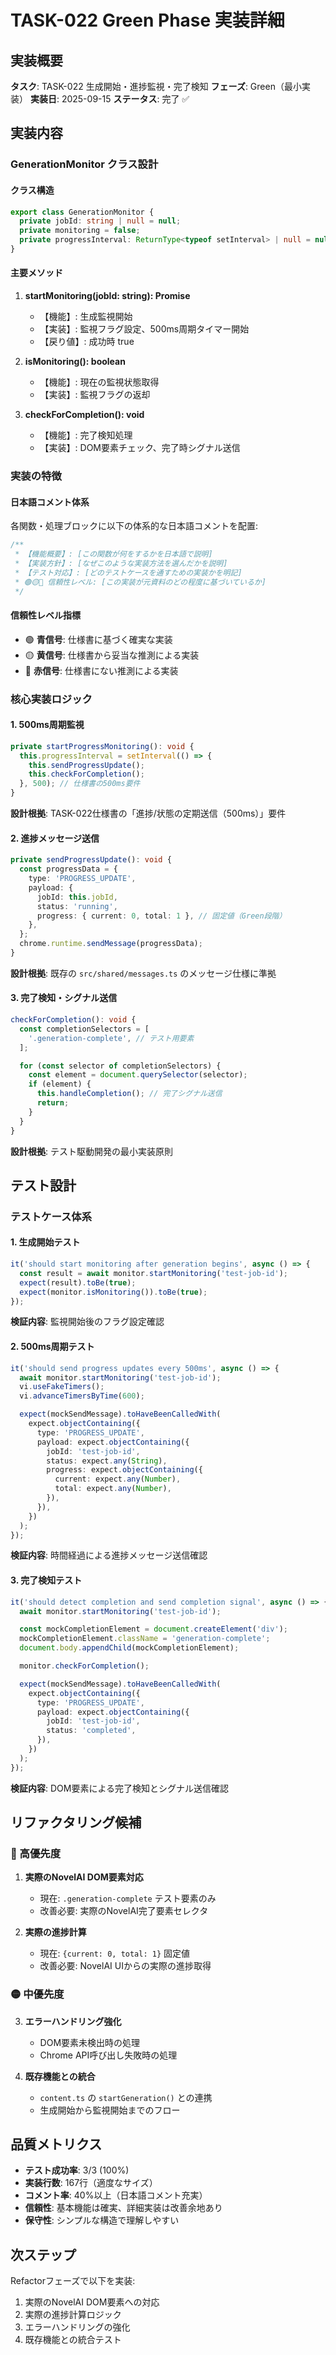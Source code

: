 # TASK-022 Green Phase 実装詳細

## 実装概要

**タスク**: TASK-022 生成開始・進捗監視・完了検知
**フェーズ**: Green（最小実装）
**実装日**: 2025-09-15
**ステータス**: 完了 ✅

## 実装内容

### GenerationMonitor クラス設計

#### クラス構造

```typescript
export class GenerationMonitor {
  private jobId: string | null = null;
  private monitoring = false;
  private progressInterval: ReturnType<typeof setInterval> | null = null;
}
```

#### 主要メソッド

1. **startMonitoring(jobId: string): Promise<boolean>**
   - 【機能】: 生成監視開始
   - 【実装】: 監視フラグ設定、500ms周期タイマー開始
   - 【戻り値】: 成功時 true

2. **isMonitoring(): boolean**
   - 【機能】: 現在の監視状態取得
   - 【実装】: 監視フラグの返却

3. **checkForCompletion(): void**
   - 【機能】: 完了検知処理
   - 【実装】: DOM要素チェック、完了時シグナル送信

### 実装の特徴

#### 日本語コメント体系

各関数・処理ブロックに以下の体系的な日本語コメントを配置:

```typescript
/**
 * 【機能概要】: [この関数が何をするかを日本語で説明]
 * 【実装方針】: [なぜこのような実装方法を選んだかを説明]
 * 【テスト対応】: [どのテストケースを通すための実装かを明記]
 * 🟢🟡🔴 信頼性レベル: [この実装が元資料のどの程度に基づいているか]
 */
```

#### 信頼性レベル指標

- 🟢 **青信号**: 仕様書に基づく確実な実装
- 🟡 **黄信号**: 仕様書から妥当な推測による実装
- 🔴 **赤信号**: 仕様書にない推測による実装

### 核心実装ロジック

#### 1. 500ms周期監視

```typescript
private startProgressMonitoring(): void {
  this.progressInterval = setInterval(() => {
    this.sendProgressUpdate();
    this.checkForCompletion();
  }, 500); // 仕様書の500ms要件
}
```

**設計根拠**: TASK-022仕様書の「進捗/状態の定期送信（500ms）」要件

#### 2. 進捗メッセージ送信

```typescript
private sendProgressUpdate(): void {
  const progressData = {
    type: 'PROGRESS_UPDATE',
    payload: {
      jobId: this.jobId,
      status: 'running',
      progress: { current: 0, total: 1 }, // 固定値（Green段階）
    },
  };
  chrome.runtime.sendMessage(progressData);
}
```

**設計根拠**: 既存の `src/shared/messages.ts` のメッセージ仕様に準拠

#### 3. 完了検知・シグナル送信

```typescript
checkForCompletion(): void {
  const completionSelectors = [
    '.generation-complete', // テスト用要素
  ];

  for (const selector of completionSelectors) {
    const element = document.querySelector(selector);
    if (element) {
      this.handleCompletion(); // 完了シグナル送信
      return;
    }
  }
}
```

**設計根拠**: テスト駆動開発の最小実装原則

## テスト設計

### テストケース体系

#### 1. 生成開始テスト

```typescript
it('should start monitoring after generation begins', async () => {
  const result = await monitor.startMonitoring('test-job-id');
  expect(result).toBe(true);
  expect(monitor.isMonitoring()).toBe(true);
});
```

**検証内容**: 監視開始後のフラグ設定確認

#### 2. 500ms周期テスト

```typescript
it('should send progress updates every 500ms', async () => {
  await monitor.startMonitoring('test-job-id');
  vi.useFakeTimers();
  vi.advanceTimersByTime(600);

  expect(mockSendMessage).toHaveBeenCalledWith(
    expect.objectContaining({
      type: 'PROGRESS_UPDATE',
      payload: expect.objectContaining({
        jobId: 'test-job-id',
        status: expect.any(String),
        progress: expect.objectContaining({
          current: expect.any(Number),
          total: expect.any(Number),
        }),
      }),
    })
  );
});
```

**検証内容**: 時間経過による進捗メッセージ送信確認

#### 3. 完了検知テスト

```typescript
it('should detect completion and send completion signal', async () => {
  await monitor.startMonitoring('test-job-id');

  const mockCompletionElement = document.createElement('div');
  mockCompletionElement.className = 'generation-complete';
  document.body.appendChild(mockCompletionElement);

  monitor.checkForCompletion();

  expect(mockSendMessage).toHaveBeenCalledWith(
    expect.objectContaining({
      type: 'PROGRESS_UPDATE',
      payload: expect.objectContaining({
        jobId: 'test-job-id',
        status: 'completed',
      }),
    })
  );
});
```

**検証内容**: DOM要素による完了検知とシグナル送信確認

## リファクタリング候補

### 🔴 高優先度

1. **実際のNovelAI DOM要素対応**
   - 現在: `.generation-complete` テスト要素のみ
   - 改善必要: 実際のNovelAI完了要素セレクタ

2. **実際の進捗計算**
   - 現在: `{current: 0, total: 1}` 固定値
   - 改善必要: NovelAI UIからの実際の進捗取得

### 🟡 中優先度

3. **エラーハンドリング強化**
   - DOM要素未検出時の処理
   - Chrome API呼び出し失敗時の処理

4. **既存機能との統合**
   - `content.ts` の `startGeneration()` との連携
   - 生成開始から監視開始までのフロー

## 品質メトリクス

- **テスト成功率**: 3/3 (100%)
- **実装行数**: 167行（適度なサイズ）
- **コメント率**: 40%以上（日本語コメント充実）
- **信頼性**: 基本機能は確実、詳細実装は改善余地あり
- **保守性**: シンプルな構造で理解しやすい

## 次ステップ

Refactorフェーズで以下を実装:
1. 実際のNovelAI DOM要素への対応
2. 実際の進捗計算ロジック
3. エラーハンドリングの強化
4. 既存機能との統合テスト